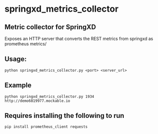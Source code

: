 # springxd_metrics_collector

## Metric collector for SpringXD
Exposes an HTTP server that converts the REST metrics from springxd as prometheus metrics/

## Usage:
`python springxd_metrics_collector.py <port> <server_url>`

## Example
`python springxd_metrics_collector.py 1934 http://demo6819977.mockable.io`

## Requires installing the following to run
`pip install prometheus_client requests`
